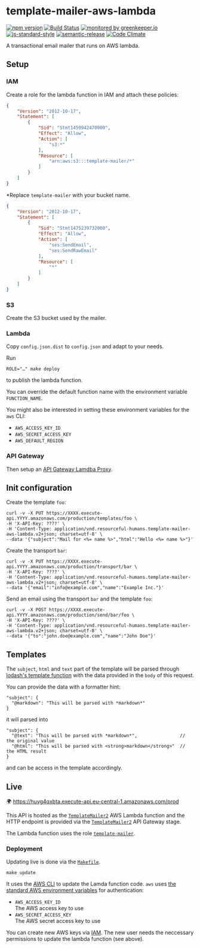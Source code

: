 # template-mailer-aws-lambda

[![npm version](https://img.shields.io/npm/v/template-mailer-aws-lambda.svg)](https://www.npmjs.com/package/template-mailer-aws-lambda)
[![Build Status](https://travis-ci.org/ResourcefulHumans/template-mailer-aws-lambda.svg?branch=master)](https://travis-ci.org/ResourcefulHumans/template-mailer-aws-lambda)
[![monitored by greenkeeper.io](https://img.shields.io/badge/greenkeeper.io-monitored-brightgreen.svg)](http://greenkeeper.io/) 
[![js-standard-style](https://img.shields.io/badge/code%20style-standard-brightgreen.svg)](http://standardjs.com/)
[![semantic-release](https://img.shields.io/badge/semver-semantic%20release-e10079.svg)](https://github.com/semantic-release/semantic-release)
[![Code Climate](https://codeclimate.com/github/ResourcefulHumans/template-mailer-aws-lambda/badges/gpa.svg)](https://codeclimate.com/github/ResourcefulHumans/template-mailer-aws-lambda)

A transactional email mailer that runs on AWS lambda.

## Setup

### IAM

Create a role for the lambda function in IAM and attach these policies:

```json
{
    "Version": "2012-10-17",
    "Statement": [
        {
            "Sid": "Stmt1459942470000",
            "Effect": "Allow",
            "Action": [
                "s3:*"
            ],
            "Resource": [
                "arn:aws:s3:::template-mailer/*"
            ]
        }
    ]
}
```

*Replace `template-mailer` with your bucket name.

```json
{
    "Version": "2012-10-17",
    "Statement": [
        {
            "Sid": "Stmt1475239732000",
            "Effect": "Allow",
            "Action": [
                "ses:SendEmail",
                "ses:SendRawEmail"
            ],
            "Resource": [
                "*"
            ]
        }
    ]
}
```

### S3

Create the S3 bucket used by the mailer.

### Lambda

Copy `config.json.dist` to `config.json` and adapt to your needs.

Run 

    ROLE="…" make deploy

to publish the lambda function. 

You can override the default function name with the environment variable `FUNCTION_NAME`.

You might also be interested in setting these environment variables for the `aws` CLI:

 - `AWS_ACCESS_KEY_ID`
 - `AWS_SECRET_ACCESS_KEY`
 - `AWS_DEFAULT_REGION`

### API Gateway

Then setup an [API Gateway Lamdba Proxy](http://docs.aws.amazon.com/apigateway/latest/developerguide/integrating-api-with-aws-services-lambda.html).

## Init configuration

Create the template `foo`:

    curl -v -X PUT https://XXXX.execute-api.YYYY.amazonaws.com/production/templates/foo \
    -H 'X-API-Key: ????' \
    -H 'Content-Type: application/vnd.resourceful-humans.template-mailer-aws-lambda.v2+json; charset=utf-8' \
    --data '{"subject":"Mail for <%= name %>","html":"Hello <%= name %>"}'

Create the transport `bar`:

    curl -v -X PUT https://XXXX.execute-api.YYYY.amazonaws.com/production/transport/bar \
    -H 'X-API-Key: ????' \
    -H 'Content-Type: application/vnd.resourceful-humans.template-mailer-aws-lambda.v2+json; charset=utf-8' \
    --data '{"email":"info@example.com","name":"Example Inc."}'

Send an email using the transport `bar` and the template `foo`:
    
    curl -v -X POST https://XXXX.execute-api.YYYY.amazonaws.com/production/send/bar/foo \
    -H 'X-API-Key: ????' \
    -H 'Content-Type: application/vnd.resourceful-humans.template-mailer-aws-lambda.v2+json; charset=utf-8' \
    --data '{"to":"john.doe@example.com","name":"John Doe"}'

## Templates

The `subject`, `html` and `text` part of the template will be parsed through [lodash's template function](https://lodash.com/docs#template)
with the data provided in the `body` of this request.

You can provide the data with a formatter hint:

    "subject": {
      "@markdown": "This will be parsed with *markdown*"
    }
    
it will parsed into 

    "subject": {
      "@text": "This will be parsed with *markdown*",                // the original value
      "@html": "This will be parsed with <strong>markdown</strong>"  // the HTML result
    }

and can be access in the template accordingly.

## Live

:earth_africa: <https://huvg4qxbta.execute-api.eu-central-1.amazonaws.com/prod>

This API is hosted as the [`TemplateMailer2`](https://eu-central-1.console.aws.amazon.com/lambda/home?region=eu-central-1#/functions/TemplateMailer2?tab=code) AWS Lambda function and the HTTP endpoint is provided via the [`TemplateMailer2`](https://eu-central-1.console.aws.amazon.com/apigateway/home?region=eu-central-1#/apis/huvg4qxbta/stages/prod) API Gateway stage. 

The Lambda function uses the role [`template-mailer`](https://console.aws.amazon.com/iam/home?region=eu-central-1#/roles/template-mailer).

### Deployment

Updating live is done via the [`Makefile`](https://github.com/ResourcefulHumans/template-mailer-aws-lambda/blob/master/Makefile).

    make update

It uses the [AWS CLI](https://aws.amazon.com/de/cli/) to update the Lamda function code. `aws` uses [the standard AWS environment variables](http://docs.aws.amazon.com/cli/latest/userguide/cli-chap-getting-started.html#cli-environment) for authentication:

 * `AWS_ACCESS_KEY_ID`  
   The AWS access key to use
 * `AWS_SECRET_ACCESS_KEY`  
   The AWS secret access key to use

You can create new AWS keys via [IAM](https://console.aws.amazon.com/iam/home?region=eu-central-1). The new user needs the neccessary permissions to update the lambda function (see above).

